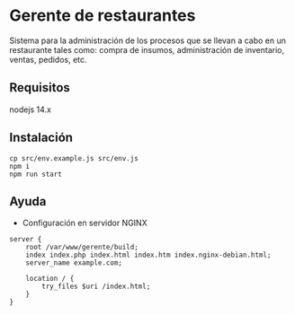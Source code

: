 # Gerente de restaurantes

Sistema para la administración de los procesos que se llevan a cabo en un restaurante tales como: compra de insumos, administración de inventario, ventas, pedidos, etc.

## Requisitos
nodejs 14.x

## Instalación
```
cp src/env.example.js src/env.js
npm i
npm run start
```
## Ayuda
* Configuración en servidor NGINX
```
server {
    root /var/www/gerente/build;
    index index.php index.html index.htm index.nginx-debian.html;
    server_name example.com;

    location / {
        try_files $uri /index.html;
    }
}
```
